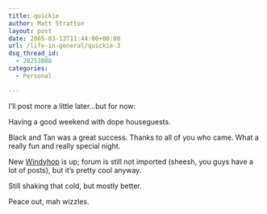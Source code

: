 ```yaml
---
title: quickie
author: Matt Stratton
layout: post
date: 2005-03-13T11:44:00+00:00
url: /life-in-general/quickie-3
dsq_thread_id:
  - 28253088
categories:
  - Personal

---
```

I&#8217;ll post more a little later&#8230;but for now:

Having a good weekend with dope houseguests.

Black and Tan was a great success. Thanks to all of you who came. What a really fun and really special night.

New [Windyhop][1] is up; forum is still not imported (sheesh, you guys have a lot of posts), but it&#8217;s pretty cool anyway.

Still shaking that cold, but mostly better.

Peace out, mah wizzles.

 [1]: https://windyhop.org
